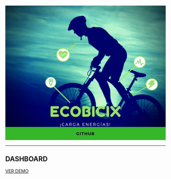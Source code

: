 <p align="center">
  <img src="logoinfo.png">
</p>
<hr>
<h2>DASHBOARD</h2>
<a href="http://192.99.247.215/ecobicix/" target="_blank">VER DEMO</a>
